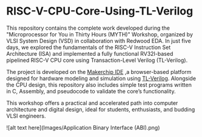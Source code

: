 
# RISC-V-CPU-Core-Using-TL-Verilog
This repository contains the complete work developed during the "Microprocessor for You in Thirty Hours (MYTH)" Workshop, organized by VLSI System Design (VSD) in collaboration with Redwood EDA. In just five days, we explored the fundamentals of the RISC-V Instruction Set Architecture (ISA) and implemented a fully functional RV32I-based pipelined RISC-V CPU core using Transaction-Level Verilog (TL-Verilog).

The project is developed on the [Makerchip IDE](https://www.makerchip.com/) ,a browser-based platform designed for hardware modeling and simulation using [TL-Verilog](https://tl-x.org/). Alongside the CPU design, this repository also includes simple test programs written in C, Assembly, and pseudocode to validate the core’s functionality.

This workshop offers a practical and accelerated path into computer architecture and digital design, ideal for students, enthusiasts, and budding VLSI engineers.

 ![alt text here](Images/Application Binary Interface (ABI).png)
